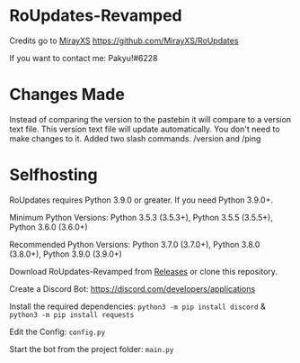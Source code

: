 # RoUpdates-Revamped
Credits go to [MirayXS](https://github.com/MirayXS) https://github.com/MirayXS/RoUpdates

If you want to contact me: Pakyu!#6228

# Changes Made
Instead of comparing the version to the pastebin it will compare to a version text file. This version text file will update automatically. You don't need to make changes to it. Added two slash commands. /version and /ping

# Selfhosting
RoUpdates requires Python 3.9.0 or greater. If you need Python 3.9.0+.

Minimum Python Versions: Python 3.5.3 (3.5.3+), Python 3.5.5 (3.5.5+), Python 3.6.0 (3.6.0+)

Recommended Python Versions: Python 3.7.0 (3.7.0+), Python 3.8.0 (3.8.0+), Python 3.9.0 (3.9.0+)

Download RoUpdates-Revamped from [Releases](https://github.com/Raumfahrzeug420/RoUpdates-Revamped/releases) or clone this repository.

Create a Discord Bot: https://discord.com/developers/applications

Install the required dependencies: ```python3 -m pip install discord``` & ```python3 -m pip install requests```

Edit the Config: ```config.py```

Start the bot from the project folder: ```main.py```
